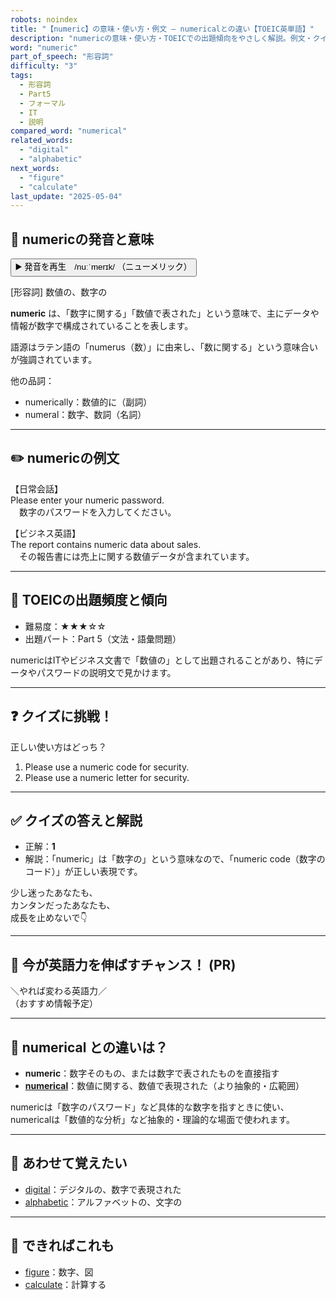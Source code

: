 ```yaml
---
robots: noindex
title: "【numeric】の意味・使い方・例文 ― numericalとの違い【TOEIC英単語】"
description: "numericの意味・使い方・TOEICでの出題傾向をやさしく解説。例文・クイズ付きでnumericalとの違いもわかりやすく学べます。"
word: "numeric"
part_of_speech: "形容詞"
difficulty: "3"
tags:
  - 形容詞
  - Part5
  - フォーマル
  - IT
  - 説明
compared_word: "numerical"
related_words:
  - "digital"
  - "alphabetic"
next_words:
  - "figure"
  - "calculate"
last_update: "2025-05-04"
---
```


## 🔰 numericの発音と意味

<button class="play-audio" onclick="playTTS('numeric')">
  <span class="play-audio-main">
    ▶️ 発音を再生　/nuːˈmerɪk/
  </span>
  <span class="play-audio-sub">
    （ニューメリック）
  </span>
</button>

[形容詞] 数値の、数字の

**numeric** は、「数字に関する」「数値で表された」という意味で、主にデータや情報が数字で構成されていることを表します。

語源はラテン語の「numerus（数）」に由来し、「数に関する」という意味合いが強調されています。

他の品詞：  
- numerically：数値的に（副詞）
- numeral：数字、数詞（名詞）

---

## ✏️ numericの例文

【日常会話】  
Please enter your numeric password.  
　数字のパスワードを入力してください。

【ビジネス英語】  
The report contains numeric data about sales.  
　その報告書には売上に関する数値データが含まれています。

---

## 🎯 TOEICの出題頻度と傾向

- 難易度：★★★☆☆
- 出題パート：Part 5（文法・語彙問題）

numericはITやビジネス文書で「数値の」として出題されることがあり、特にデータやパスワードの説明文で見かけます。

---

## ❓ クイズに挑戦！

正しい使い方はどっち？

1. Please use a numeric code for security.  
2. Please use a numeric letter for security.

---

## ✅ クイズの答えと解説

- 正解：**1**
- 解説：「numeric」は「数字の」という意味なので、「numeric code（数字のコード）」が正しい表現です。

少し迷ったあなたも、  
カンタンだったあなたも、  
成長を止めないで👇️

---

## 🚀 今が英語力を伸ばすチャンス！ (PR)

<div class="info-center">
＼やれば変わる英語力／<br>  
（おすすめ情報予定）
</div>

---

## 🤔  numerical との違いは？

- **numeric**：数字そのもの、または数字で表されたものを直接指す
- **[numerical](/word/numerical/)**：数値に関する、数値で表現された（より抽象的・広範囲）

numericは「数字のパスワード」など具体的な数字を指すときに使い、numericalは「数値的な分析」など抽象的・理論的な場面で使われます。

---

## 🧩 あわせて覚えたい

- [digital](/word/digital/)：デジタルの、数字で表現された
- [alphabetic](/word/alphabetic/)：アルファベットの、文字の

---

## 📖 できればこれも

- [figure](/word/figure/)：数字、図
- [calculate](/word/calculate/)：計算する

<!-- cvid: aid22_bid28 -->
